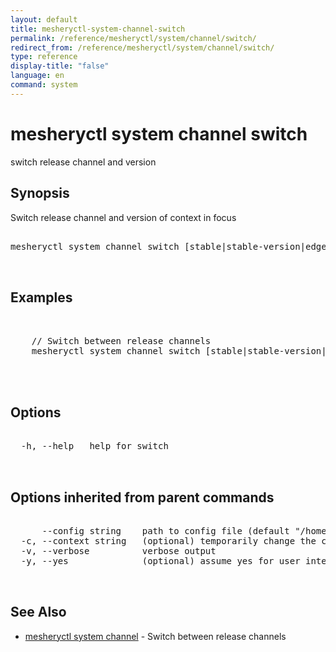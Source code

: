 ```yaml
---
layout: default
title: mesheryctl-system-channel-switch
permalink: /reference/mesheryctl/system/channel/switch/
redirect_from: /reference/mesheryctl/system/channel/switch/
type: reference
display-title: "false"
language: en
command: system
---
```


# mesheryctl system channel switch

switch release channel and version

## Synopsis

Switch release channel and version of context in focus

<pre class='codeblock-pre'>
<div class='codeblock'>
mesheryctl system channel switch [stable|stable-version|edge|edge-version] [flags]

</div>
</pre> 

## Examples

<pre class='codeblock-pre'>
<div class='codeblock'>

	// Switch between release channels
	mesheryctl system channel switch [stable|stable-version|edge|edge-version]
	

</div>
</pre> 

## Options

<pre class='codeblock-pre'>
<div class='codeblock'>
  -h, --help   help for switch

</div>
</pre>

## Options inherited from parent commands

<pre class='codeblock-pre'>
<div class='codeblock'>
      --config string    path to config file (default "/home/admin-pc/.meshery/config.yaml")
  -c, --context string   (optional) temporarily change the current context.
  -v, --verbose          verbose output
  -y, --yes              (optional) assume yes for user interactive prompts.

</div>
</pre>

## See Also

* [mesheryctl system channel](channel/)	 - Switch between release channels

